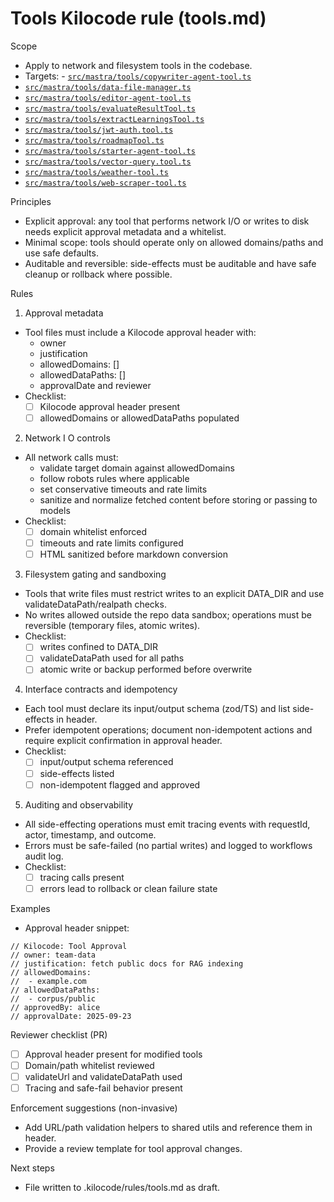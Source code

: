 # Tools Kilocode rule (tools.md)

Scope
- Apply to network and filesystem tools in the codebase.
- Targets: - [`src/mastra/tools/copywriter-agent-tool.ts`](src/mastra/tools/copywriter-agent-tool.ts:1)
- [`src/mastra/tools/data-file-manager.ts`](src/mastra/tools/data-file-manager.ts:1)
- [`src/mastra/tools/editor-agent-tool.ts`](src/mastra/tools/editor-agent-tool.ts:1)
- [`src/mastra/tools/evaluateResultTool.ts`](src/mastra/tools/evaluateResultTool.ts:1)
- [`src/mastra/tools/extractLearningsTool.ts`](src/mastra/tools/extractLearningsTool.ts:1)
- [`src/mastra/tools/jwt-auth.tool.ts`](src/mastra/tools/jwt-auth.tool.ts:1)
- [`src/mastra/tools/roadmapTool.ts`](src/mastra/tools/roadmapTool.ts:1)
- [`src/mastra/tools/starter-agent-tool.ts`](src/mastra/tools/starter-agent-tool.ts:1)
- [`src/mastra/tools/vector-query.tool.ts`](src/mastra/tools/vector-query.tool.ts:1)
- [`src/mastra/tools/weather-tool.ts`](src/mastra/tools/weather-tool.ts:1)
- [`src/mastra/tools/web-scraper-tool.ts`](src/mastra/tools/web-scraper-tool.ts:1)

Principles
- Explicit approval: any tool that performs network I/O or writes to disk needs explicit approval metadata and a whitelist.
- Minimal scope: tools should operate only on allowed domains/paths and use safe defaults.
- Auditable and reversible: side-effects must be auditable and have safe cleanup or rollback where possible.

Rules
1) Approval metadata
- Tool files must include a Kilocode approval header with:
  - owner
  - justification
  - allowedDomains: []
  - allowedDataPaths: []
  - approvalDate and reviewer
- Checklist:
  - [ ] Kilocode approval header present
  - [ ] allowedDomains or allowedDataPaths populated

2) Network I O controls
- All network calls must:
  - validate target domain against allowedDomains
  - follow robots rules where applicable
  - set conservative timeouts and rate limits
  - sanitize and normalize fetched content before storing or passing to models
- Checklist:
  - [ ] domain whitelist enforced
  - [ ] timeouts and rate limits configured
  - [ ] HTML sanitized before markdown conversion

3) Filesystem gating and sandboxing
- Tools that write files must restrict writes to an explicit DATA_DIR and use validateDataPath/realpath checks.
- No writes allowed outside the repo data sandbox; operations must be reversible (temporary files, atomic writes).
- Checklist:
  - [ ] writes confined to DATA_DIR
  - [ ] validateDataPath used for all paths
  - [ ] atomic write or backup performed before overwrite

4) Interface contracts and idempotency
- Each tool must declare its input/output schema (zod/TS) and list side-effects in header.
- Prefer idempotent operations; document non-idempotent actions and require explicit confirmation in approval header.
- Checklist:
  - [ ] input/output schema referenced
  - [ ] side-effects listed
  - [ ] non-idempotent flagged and approved

5) Auditing and observability
- All side-effecting operations must emit tracing events with requestId, actor, timestamp, and outcome.
- Errors must be safe-failed (no partial writes) and logged to workflows audit log.
- Checklist:
  - [ ] tracing calls present
  - [ ] errors lead to rollback or clean failure state

Examples
- Approval header snippet:
```
// Kilocode: Tool Approval
// owner: team-data
// justification: fetch public docs for RAG indexing
// allowedDomains:
//  - example.com
// allowedDataPaths:
//  - corpus/public
// approvedBy: alice
// approvalDate: 2025-09-23
```

Reviewer checklist (PR)
- [ ] Approval header present for modified tools
- [ ] Domain/path whitelist reviewed
- [ ] validateUrl and validateDataPath used
- [ ] Tracing and safe-fail behavior present

Enforcement suggestions (non-invasive)
- Add URL/path validation helpers to shared utils and reference them in header.
- Provide a review template for tool approval changes.

Next steps
- File written to .kilocode/rules/tools.md as draft.